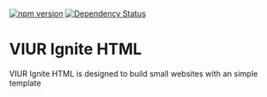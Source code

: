 [![npm version](https://badge.fury.io/js/viur-ignite-html.svg)](https://badge.fury.io/js/viur-ignite-html)
[![Dependency Status](https://david-dm.org/viur-ignite/viur-ignite-html.svg)](https://david-dm.org/viur-ignite/viur-ignite-html)
# VIUR Ignite HTML

VIUR Ignite HTML is designed to build small websites with an simple template
